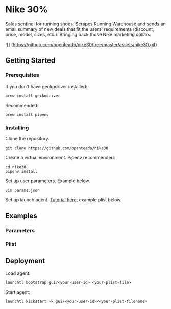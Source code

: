 # Nike 30%

Sales sentinel for running shoes. Scrapes Running Warehouse and sends an email summary of new deals that fit the users' requirements (discount, price, model, sizes, etc.). Bringing back those Nike marketing dollars.

![] (https://github.com/bpenteado/nike30/tree/master/assets/nike30.gif)


## Getting Started

### Prerequisites

If you don't have geckodriver installed:
```
brew install geckodriver
```
Recommended:
```
brew install pipenv
```

### Installing

Clone the repository.
```
git clone https://github.com/bpenteado/nike30
```

Create a virtual environment. Pipenv recommended:
```
cd nike30
pipenv install
```

Set up user parameters. Example below.
```
vim params.json
```
Set up launch agent. [Tutorial here](https://davidhamann.de/2018/03/13/setting-up-a-launchagent-macos-cron/), example plist below.

## Examples
### Parameters
### Plist

## Deployment
Load agent:
```
launchtl bootstrap gui/<your-user-id> <your-plist-file>
```
Start agent:
```
launchtl kickstart -k gui/<your-user-id>/<your-plist-filename>
```


